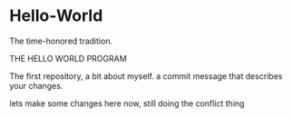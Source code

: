# Hello-World

The time-honored tradition.

THE HELLO WORLD PROGRAM

The first repository, a bit about myself.
a commit message that describes your changes.

lets make some changes here now, still doing the conflict thing
